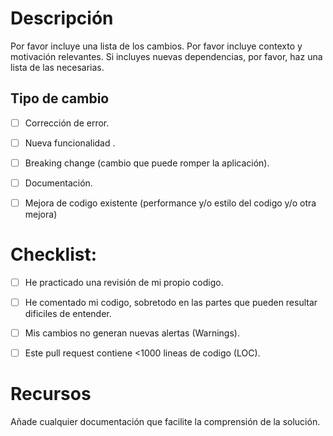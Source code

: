 # Descripción

Por favor incluye una lista de los cambios. 
Por favor incluye contexto y motivación relevantes. 
Si incluyes nuevas dependencias, por favor, haz una lista de las necesarias.


## Tipo de cambio

- [ ] Corrección de error.
- [ ] Nueva funcionalidad .
- [ ] Breaking change (cambio que puede romper la aplicación).
- [ ] Documentación.
- [ ] Mejora de codigo existente (performance y/o estilo del codigo y/o otra mejora)


# Checklist:

- [ ] He practicado una revisión de mi propio codigo.
- [ ] He comentado mi codigo, sobretodo en las partes que pueden resultar dificiles de entender.
- [ ] Mis cambios no generan nuevas alertas (Warnings).
- [ ] Este pull request contiene <1000 lineas de codigo (LOC).


# Recursos

Añade cualquier documentación que facilite la comprensión de la solución.
